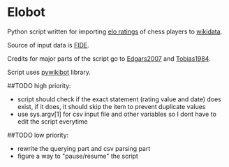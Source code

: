 # Elobot
Python script written for importing [elo ratings](https://en.wikipedia.org/wiki/Elo_rating_system) of chess players to [wikidata](https://www.wikidata.org/wiki/Wikidata:Main_Page).

Source of input data is [FIDE](http://ratings.fide.com/).

Credits for major parts of the script go to [Edgars2007](https://www.wikidata.org/wiki/User:Edgars2007) and [Tobias1984](https://www.wikidata.org/wiki/User:Tobias1984).

Script uses [pywikibot](https://github.com/wikimedia/pywikibot-core) library.

##TODO high priority:
* script should check if the exact statement (rating value and date) does exist, if it does, it should skip the item to prevent duplicate values
* use sys.argv[1] for csv input file and other variables so I dont have to edit the script everytime

##TODO low priority:
* rewrite the querying part and csv parsing part
* figure a way to "pause/resume" the script
